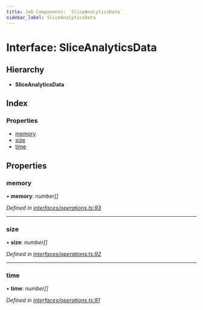 ```yaml
---
title: Job Components: `SliceAnalyticsData`
sidebar_label: SliceAnalyticsData
---
```


# Interface: SliceAnalyticsData

## Hierarchy

* **SliceAnalyticsData**

## Index

### Properties

* [memory](sliceanalyticsdata.md#memory)
* [size](sliceanalyticsdata.md#size)
* [time](sliceanalyticsdata.md#time)

## Properties

###  memory

• **memory**: *number[]*

*Defined in [interfaces/operations.ts:93](https://github.com/terascope/teraslice/blob/d2d877b60/packages/job-components/src/interfaces/operations.ts#L93)*

___

###  size

• **size**: *number[]*

*Defined in [interfaces/operations.ts:92](https://github.com/terascope/teraslice/blob/d2d877b60/packages/job-components/src/interfaces/operations.ts#L92)*

___

###  time

• **time**: *number[]*

*Defined in [interfaces/operations.ts:91](https://github.com/terascope/teraslice/blob/d2d877b60/packages/job-components/src/interfaces/operations.ts#L91)*
